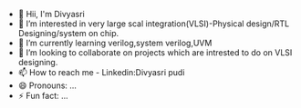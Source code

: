 - 👋 Hii, I'm Divyasri
- 👀 I’m interested in very large scal integration(VLSI)-Physical design/RTL Designing/system on chip.
- 🌱 I’m currently learning verilog,system verilog,UVM
- 💞️ I’m looking to collaborate on projects which are intrested to do on VLSI designing.
- 📫 How to reach me - Linkedin:Divyasri pudi
- 😄 Pronouns: ...
- ⚡ Fun fact: ...

<!---
divyasripudi/divyasripudi is a ✨ special ✨ repository because its `README.md` (this file) appears on your GitHub profile.
You can click the Preview link to take a look at your changes.
--->

